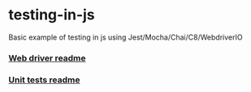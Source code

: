 # testing-in-js
Basic example of testing in js using Jest/Mocha/Chai/C8/WebdriverIO
### [Web driver readme](https://github.com/sylwia-laboszczak/testing-in-js/blob/main/webDriverTesting/README.md)
### [Unit tests readme](https://github.com/sylwia-laboszczak/testing-in-js/blob/main/unitTests/README.md)

